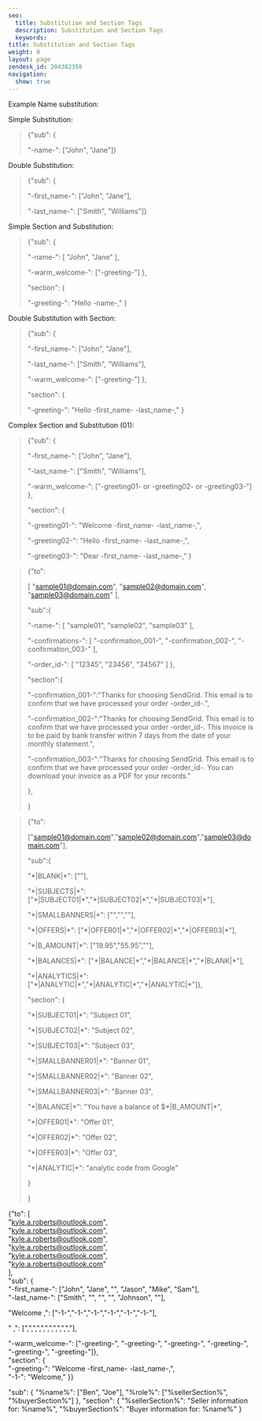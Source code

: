 ```yaml
---
seo:
  title: Substitution and Section Tags
  description: Substitution and Section Tags
  keywords: 
title: Substitution and Section Tags
weight: 0
layout: page
zendesk_id: 204382358
navigation:
  show: true
---
```


 

Example Name substitution:

 

Simple Substitution:

> {"sub": {
> 
> "-name-": ["John", "Jane"]}

 

Double Substitution:

> {"sub": {
> 
> "-first\_name-": ["John", "Jane"],
> 
> "-last\_name-": ["Smith", "Williams"]}

 

Simple Section and Substitution:

 

> {"sub": {
> 
> "-name-": [ "John", "Jane" ],
> 
> "-warm\_welcome-": ["-greeting-"] },
> 
> "section": {
> 
> "-greeting-": "Hello -name-," }

 

Double Substitution with Section:

 

> {"sub": {
> 
> "-first\_name-": ["John", "Jane"],
> 
> "-last\_name-": ["Smith", "Williams"],
> 
> "-warm\_welcome-": ["-greeting-"] },
> 
> "section": {
> 
> "-greeting-": "Hello -first\_name- -last\_name-," }

 

Complex Section and Substitution (01):

 

> {"sub": {
> 
> "-first\_name-": ["John", "Jane"],
> 
> "-last\_name-": ["Smith", "Williams"],
> 
> "-warm\_welcome-": ["-greeting01- or -greeting02- or -greeting03-"] },
> 
> "section": {
> 
> "-greeting01-": "Welcome -first\_name- -last\_name-,",
> 
> "-greeting02-": "Hello -first\_name- -last\_name-,",
> 
> "-greeting03-": "Dear -first\_name- -last\_name-," }

 

> {"to":
> 
> [ "sample01@domain.com", "sample02@domain.com", "sample03@domain.com" ],
> 
> "sub":{
> 
> "-name-": [ "sample01", "sample02", "sample03" ],
> 
> "-confirmations-": [ "-confirmation\_001-", "-confirmation\_002-", "-confirmation\_003-" ],
> 
> "-order\_id-": [ "12345", "23456", "34567" ] },
> 
> "section":{
> 
> "-confirmation\_001-":"Thanks for choosing SendGrid. This email is to confirm that we have processed your order -order\_id-.",
> 
> "-confirmation\_002-":"Thanks for choosing SendGrid. This email is to confirm that we have processed your order -order\_id-. This invoice is to be paid by bank transfer within 7 days from the date of your monthly statement.",
> 
> "-confirmation\_003-":"Thanks for choosing SendGrid. This email is to confirm that we have processed your order -order\_id-. You can download your invoice as a PDF for your records."
> 
> },
> 
> }

 

> {"to":
> 
> ["sample01@domain.com","sample02@domain.com","sample03@domain.com"],
> 
> "sub":{
> 
> "\*|BLANK|\*": [""],
> 
> "\*|SUBJECTS|\*": ["\*|SUBJECT01|\*","\*|SUBJECT02|\*","\*|SUBJECT03|\*"],
> 
> "\*|SMALLBANNERS|\*": ["","",""],
> 
> "\*|OFFERS|\*": ["\*|OFFER01|\*","\*|OFFER02|\*","\*|OFFER03|\*"],
> 
> "\*|B\_AMOUNT|\*": ["19.95","55.95",""],
> 
> "\*|BALANCES|\*": ["\*|BALANCE|\*","\*|BALANCE|\*","\*|BLANK|\*"],
> 
> "\*|ANALYTICS|\*": ["\*|ANALYTIC|\*","\*|ANALYTIC|\*","\*|ANALYTIC|\*"]},
> 
> "section": {
> 
> "\*|SUBJECT01|\*": "Subject 01",
> 
> "\*|SUBJECT02|\*": "Subject 02",
> 
> "\*|SUBJECT03|\*": "Subject 03",
> 
> "\*|SMALLBANNER01|\*": "Banner 01",
> 
> "\*|SMALLBANNER02|\*": "Banner 02",
> 
> "\*|SMALLBANNER03|\*": "Banner 03",
> 
> "\*|BALANCE|\*": "You have a balance of $\*|B\_AMOUNT|\*",
> 
> "\*|OFFER01|\*": "Offer 01",
> 
> "\*|OFFER02|\*": "Offer 02",
> 
> "\*|OFFER03|\*": "Offer 03",
> 
> "\*|ANALYTIC|\*": "analytic code from Google"
> 
> }
> 
> }

 

 

{"to": [  
 "kyle.a.roberts@outlook.com",  
 "kyle.a.roberts@outlook.com",  
 "kyle.a.roberts@outlook.com",  
 "kyle.a.roberts@outlook.com",  
 "kyle.a.roberts@outlook.com",  
 "kyle.a.roberts@outlook.com"  
 ],  
"sub": {  
"-first\_name-": ["John", "Jane", "", "Jason", "Mike", "Sam"],  
"-last\_name-": ["Smith", "", "", "", "Johnson", ""],

"Welcome ,": ["-1-","-1-","-1-","-1-","-1-","-1-"],

" ,": [",",",",",",",",",",","],

 

"-warm\_welcome-": ["-greeting-", "-greeting-", "-greeting-", "-greeting-", "-greeting-", "-greeting-"]},  
"section": {  
"-greeting-": "Welcome -first\_name- -last\_name-,",  
"-1-": "Welcome," }}

 

 

 

"sub": { "%name%": ["Ben", "Joe"], "%role%": ["%sellerSection%", "%buyerSection%"] }, "section": { "%sellerSection%": "Seller information for: %name%", "%buyerSection%": "Buyer information for: %name%" }

